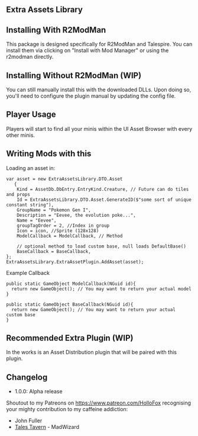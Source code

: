 ## Extra Assets Library


## Installing With R2ModMan
This package is designed specifically for R2ModMan and Talespire. 
You can install them via clicking on "Install with Mod Manager" or using the r2modman directly.

## Installing Without R2ModMan (WIP)
You can still manually install this with the downloaded DLLs.
Upon doing so, you'll need to configure the plugin manual by updating the config file.

## Player Usage
Players will start to find all your minis within the UI Asset Browser with every other minis.


## Writing Mods with this

Loading an asset in:
```CSharp
var asset = new ExtraAssetsLibrary.DTO.Asset
   {
    Kind = AssetDb.DbEntry.EntryKind.Creature, // Future can do tiles and props
    Id = ExtraAssetsLibrary.DTO.Asset.GenerateID($"some sort of unique constant string"),
    GroupName = "Pokemon Gen I",
    Description = "Eevee, the evolution poke...",
    Name = "Eevee",
    groupTagOrder = 2, //Index in group
    Icon = icon, //Sprite (128x128)
    ModelCallback = ModelCallback, // Method
    
    // optional method to load custom base, null loads DefaultBase()
    BaseCallback = BaseCallback, 
};
ExtraAssetsLibrary.ExtraAssetPlugin.AddAsset(asset);
```

Example Callback
```CSharp
public static GameObject ModelCallback(NGuid id){
  return new GameObject(); // You may want to return your actual model
}

public static GameObject BaseCallback(NGuid id){
  return new GameObject(); // You may want to return your actual custom base
}
```

## Recommended Extra Plugin (WIP)
In the works is an Asset Distribution plugin that will be paired with this plugin.

## Changelog
- 1.0.0: Alpha release

Shoutout to my Patreons on https://www.patreon.com/HolloFox recognising your
mighty contribution to my caffeine addiction:
- John Fuller
- [Tales Tavern](https://talestavern.com/) - MadWizard
